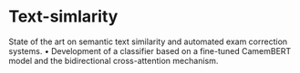 # Text-simlarity
State of the art on semantic text similarity and automated exam correction systems. • Development of a classifier based on a fine-tuned CamemBERT model and the bidirectional cross-attention mechanism.
